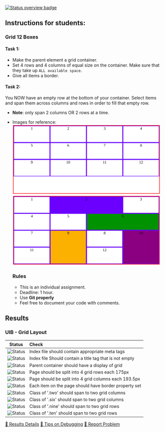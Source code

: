 [![Status overview badge](../../blob/badges/.github/badges/autograding/badge.svg)](#results)
## Instructions for students:

### Grid 12 Boxes

#### Task 1:

*   Make the parent element a grid container.
*   Set 4 rows and 4 columns of equal size on the container. Make sure that they take up `ALL available space`.
*   Give all items a border.

#### Task 2:

You NOW have an empty row at the bottom of your container. Select items and span them across columns and rows in order to fill that empty row.

* **Note**: only span 2 columns OR 2 rows at a time.

*   Images for reference:
    ![task1](/images/task1.png)
    ![task2](/images/example_task2.png)

    ### Rules

    -   This is an individual assignment.
    -   Deadline: 1 hour.
    -   Use **Git properly**
    -   Feel free to document your code with comments.

[//]: # (autograding info start)
## Results


### UIB - Grid Layout

|                 Status                  | Check                                                                                    |
| :-------------------------------------: | :--------------------------------------------------------------------------------------- |
| ![Status](../../blob/badges/.github/badges/autograding/status0.svg) | Index file should contain appropriate meta tags |
| ![Status](../../blob/badges/.github/badges/autograding/status1.svg) | Index file Should contain a title tag that is not empty |
| ![Status](../../blob/badges/.github/badges/autograding/status2.svg) | Parent container should have a display of grid |
| ![Status](../../blob/badges/.github/badges/autograding/status3.svg) | Page should be split into 4 grid rows each 175px |
| ![Status](../../blob/badges/.github/badges/autograding/status4.svg) | Page should be split into 4 grid columns each 193.5px |
| ![Status](../../blob/badges/.github/badges/autograding/status5.svg) | Each item on the page should have border property set |
| ![Status](../../blob/badges/.github/badges/autograding/status6.svg) | Class of '.two' should span to two grid columns |
| ![Status](../../blob/badges/.github/badges/autograding/status7.svg) | Class of '.six' should span to two grid columns |
| ![Status](../../blob/badges/.github/badges/autograding/status8.svg) | Class of '.nine' should span to two grid rows |
| ![Status](../../blob/badges/.github/badges/autograding/status9.svg) | Class of '.ten' should span to two grid rows |



[🔬 Results Details](https://github.com/DCI-TrialLessons/TL-UIB-layout-grid/actions)
[🐞 Tips on Debugging](https://github.com/DCI-EdTech/autograding-setup/wiki/How-to-work-with-CodeBuddy)
[📢 Report Problem](https://docs.google.com/forms/d/e/1FAIpQLSfS8wPh6bCMTLF2wmjiE5_UhPiOEnubEwwPLN_M8zTCjx5qbg/viewform?usp=pp_url&entry.652569746=TL-UIB-layout-grid&entry.2115011968=https%3A%2F%2Fgithub.com%2FDCI-TrialLessons%2FTL-UIB-layout-grid)


[//]: # (autograding info end)